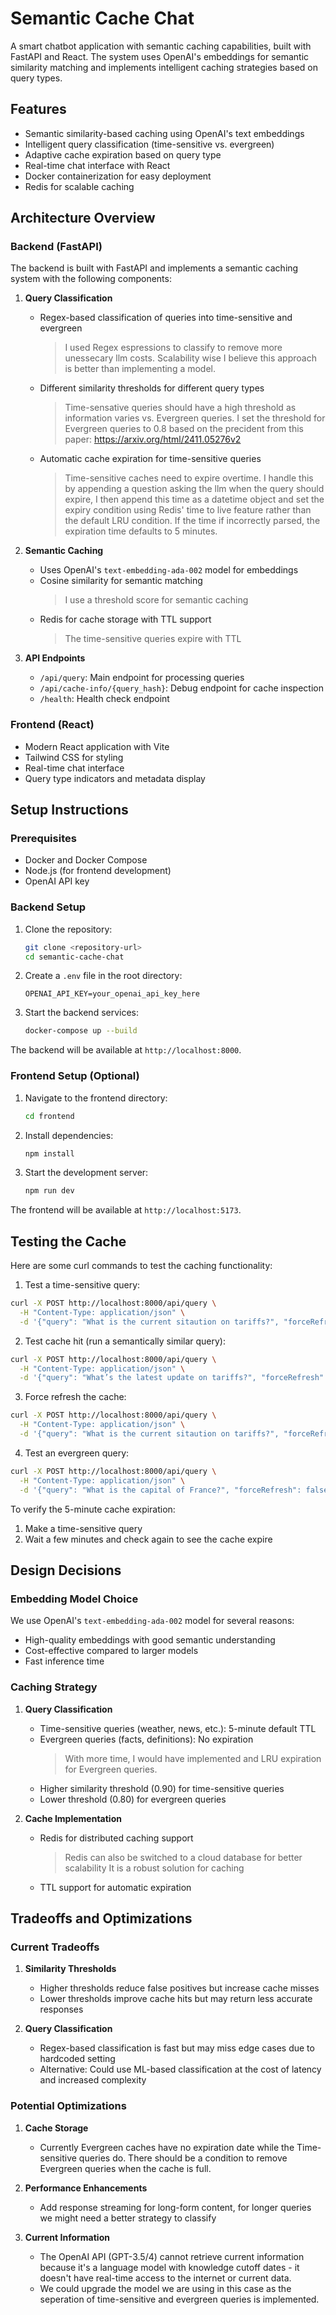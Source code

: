 # Semantic Cache Chat

A smart chatbot application with semantic caching capabilities, built with FastAPI and React. The system uses OpenAI's embeddings for semantic similarity matching and implements intelligent caching strategies based on query types.

## Features

- Semantic similarity-based caching using OpenAI's text embeddings
- Intelligent query classification (time-sensitive vs. evergreen)
- Adaptive cache expiration based on query type
- Real-time chat interface with React
- Docker containerization for easy deployment
- Redis for scalable caching

## Architecture Overview

### Backend (FastAPI)

The backend is built with FastAPI and implements a semantic caching system with the following components:

1. **Query Classification**
   - Regex-based classification of queries into time-sensitive and evergreen
      > I used Regex espressions to classify to remove more unessecary llm costs. Scalability wise I believe this approach is better than implementing a model.
   - Different similarity thresholds for different query types
      > Time-sensative queries should have a high threshold as information varies vs. Evergreen queries. I set the threshold for Evergreen queries to 0.8 based on the precident from this paper: https://arxiv.org/html/2411.05276v2
   - Automatic cache expiration for time-sensitive queries
      > Time-sensitive caches need to expire overtime. I handle this by appending a question asking the llm when the query should expire, I then append this time as a datetime object and set the expiry condition using Redis' time to live feature rather than the default LRU condition.
      > If the time if incorrectly parsed, the expiration time defaults to 5 minutes. 

2. **Semantic Caching**
   - Uses OpenAI's `text-embedding-ada-002` model for embeddings
   - Cosine similarity for semantic matching
     > I use a threshold score for semantic caching
   - Redis for cache storage with TTL support
     > The time-sensitive queries expire with TTL

3. **API Endpoints**
   - `/api/query`: Main endpoint for processing queries
   - `/api/cache-info/{query_hash}`: Debug endpoint for cache inspection
   - `/health`: Health check endpoint

### Frontend (React)

- Modern React application with Vite
- Tailwind CSS for styling
- Real-time chat interface
- Query type indicators and metadata display

## Setup Instructions

### Prerequisites

- Docker and Docker Compose
- Node.js (for frontend development)
- OpenAI API key

### Backend Setup

1. Clone the repository:
   ```bash
   git clone <repository-url>
   cd semantic-cache-chat
   ```

2. Create a `.env` file in the root directory:
   ```
   OPENAI_API_KEY=your_openai_api_key_here
   ```

3. Start the backend services:
   ```bash
   docker-compose up --build
   ```

The backend will be available at `http://localhost:8000`.

### Frontend Setup (Optional)

1. Navigate to the frontend directory:
   ```bash
   cd frontend
   ```

2. Install dependencies:
   ```bash
   npm install
   ```

3. Start the development server:
   ```bash
   npm run dev
   ```

The frontend will be available at `http://localhost:5173`.

## Testing the Cache

Here are some curl commands to test the caching functionality:

1. Test a time-sensitive query:
```bash
curl -X POST http://localhost:8000/api/query \
  -H "Content-Type: application/json" \
  -d '{"query": "What is the current sitaution on tariffs?", "forceRefresh": false}'
```

2. Test cache hit (run a semantically similar query):
```bash
curl -X POST http://localhost:8000/api/query \
  -H "Content-Type: application/json" \
  -d '{"query": "What’s the latest update on tariffs?", "forceRefresh": false}'
```

3. Force refresh the cache:
```bash
curl -X POST http://localhost:8000/api/query \
  -H "Content-Type: application/json" \
  -d '{"query": "What is the current sitaution on tariffs?", "forceRefresh": true}'
```

4. Test an evergreen query:
```bash
curl -X POST http://localhost:8000/api/query \
  -H "Content-Type: application/json" \
  -d '{"query": "What is the capital of France?", "forceRefresh": false}'
```

To verify the 5-minute cache expiration:
1. Make a time-sensitive query
2. Wait a few minutes and check again to see the cache expire

## Design Decisions

### Embedding Model Choice

We use OpenAI's `text-embedding-ada-002` model for several reasons:
- High-quality embeddings with good semantic understanding
- Cost-effective compared to larger models
- Fast inference time

### Caching Strategy

1. **Query Classification**
   - Time-sensitive queries (weather, news, etc.): 5-minute default TTL
   - Evergreen queries (facts, definitions): No expiration
     > With more time, I would have implemented and LRU expiration for Evergreen queries.
   - Higher similarity threshold (0.90) for time-sensitive queries
   - Lower threshold (0.80) for evergreen queries

2. **Cache Implementation**
   - Redis for distributed caching support
     > Redis can also be switched to a cloud database for better scalability
     > It is a robust solution for caching
   - TTL support for automatic expiration

## Tradeoffs and Optimizations

### Current Tradeoffs

1. **Similarity Thresholds**
   - Higher thresholds reduce false positives but increase cache misses
   - Lower thresholds improve cache hits but may return less accurate responses

2. **Query Classification**
   - Regex-based classification is fast but may miss edge cases due to hardcoded setting
   - Alternative: Could use ML-based classification at the cost of latency and increased complexity

### Potential Optimizations
1. **Cache Storage**
   - Currently Evergreen caches have no expiration date while the Time-sensitive queries do. There should be a condition to remove Evergreen queries when the cache is full. 

2. **Performance Enhancements**
   - Add response streaming for long-form content, for longer queries we might need a better strategy to classify
  
3. **Current Information**
   - The OpenAI API (GPT-3.5/4) cannot retrieve current information because it's a language model with knowledge cutoff dates - it doesn't have real-time access to the internet or current data.
   - We could upgrade the model we are using in this case as the seperation of time-sensitive and evergreen queries is implemented. 
